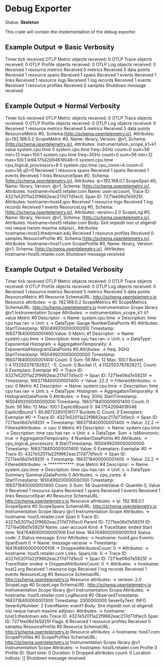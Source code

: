 # Debug Exporter

Status: **Skeleton**

This crate will contain the implementation of the debug exporter.

## Example Output => Basic Verbosity

Timer tick received
OTLP Metric objects received: 0
OTLP Trace objects received: 0
OTLP Profile objects received: 0
OTLP Log objects received: 0
Received 1 resource metrics
Received 5 metrics
Received 5 data points
Received 1 resource spans
Received 1 spans
Received 1 events
Received 1 links
Received 1 resource logs
Received 1 log records
Received 1 events
Received 1 resource profiles
Received 0 samples
Shutdown message received


## Example Output => Normal Verbosity

Timer tick received
OTLP Metric objects received: 0
OTLP Trace objects received: 0
OTLP Profile objects received: 0
OTLP Log objects received: 0
Received 1 resource metrics
Received 5 metrics
Received 5 data points
ResourceMetric #0, Schema:[http://schema.opentelemetry.io], Attributes: ip=192.168.0.2 
ScopeMetric #0, Name: library, Version: @v1, Schema: [http://schema.opentelemetry.io], Attributes: instrumentation_scope_k1=k1 value 
system.cpu.time  0
system.cpu.time freq=3GHz  count=0 sum=56 min=12 max=100.1 
system.cpu.time freq=3GHz  count=0 sum=56 min=12 max=100.1 le94.17542094619048=0 
system.cpu.time cpu_logical_processors=8  0
system.cpu.time cpu_cores=4  count=0 sum=56 q0=0 
Received 1 resource spans
Received 1 spans
Received 1 events
Received 1 links
ResourceSpan #0, Schema:[http://schema.opentelemetry.io], Attributes: ip=192.168.0.1 
ScopeSpan #0, Name: library, Version: @v1, Schema: [http://schema.opentelemetry.io], Attributes: hostname=host5.retailer.com 
Name: user-account, Trace ID: 4327e52011a22f9662eac217d77d1ec0, Span ID: 7271ee06d7e5925f, Attributes: hostname=host4.gov 
Received 1 resource logs
Received 1 log records
Received 1 events
ResourceLog #0, Schema:[http://schema.opentelemetry.io], Attributes: version=2.0 
ScopeLog #0, Name: library, Version: @v1, Schema: [http://schema.opentelemetry.io], Attributes: hostname=host5.retailer.com 
Body: Sint impedit non ut eligendi nisi neque harum maxime adipisci., Attributes: hostname=host3.thedomain.edu 
Received 1 resource profiles
Received 0 samples
ResourceProfile #0, Schema:[http://schema.opentelemetry.io], Attributes: hostname=host7.com 
ScopeProfile #0, Name: library, Version: @v1, Schema: [http://schema.opentelemetry.io], Attributes: hostname=host5.retailer.com 
Shutdown message received

## Example Output => Detailed Verbosity

Timer tick received
OTLP Metric objects received: 0
OTLP Trace objects received: 0
OTLP Profile objects received: 0
OTLP Log objects received: 0
Received 1 resource metrics
Received 5 metrics
Received 5 data points
ResourceMetric #0
Resource SchemaURL: http://schema.opentelemetry.io
Resource attributes: 
     -> ip: 192.168.0.2
ScopeMetrics #0
ScopeMetrics SchemaURL: http://schema.opentelemetry.io
Instrumentation Scope library @v1
Instrumentation Scope Attributes: 
     -> instrumentation_scope_k1: k1 value
Metric #0
Descriptor:
     -> Name: system.cpu.time
     -> Description: time cpu has ran
     -> Unit: s
     -> DataType: Gauge
NumberDataPoints #0
Attributes: 
StartTimestamp: 1650499200000000100
Timestamp: 1663718400000001400
Value: 0
Metric #1
Descriptor:
     -> Name: system.cpu.time
     -> Description: time cpu has ran
     -> Unit: s
     -> DataType: Exponential Histogram
     -> AggregationTemporality: 4
ExponentialHistogramDataPoints #0
Attributes: 
     -> freq: 3GHz
StartTimestamp: 1650499200000000000
Timestamp: 1663718400000001400
Count: 0
Sum: 56
Min: 12
Max: 100.1
Bucket [-4.113250378782927, -1), Count: 0
Bucket (1, 4.113250378782927], Count: 0
Exemplars: 
Exemplar #0
     -> Trace ID: 4327e52011a22f9662eac217d77d1ec0
     -> Span ID: 7271ee06d7e5925f
     -> Timestamp: 1663718400000001400
     -> Value: 22.2
     -> FilteredAttributes: 
     -> cpu: 0
Metric #2
Descriptor:
     -> Name: system.cpu.time
     -> Description: time cpu has ran
     -> Unit: s
     -> DataType: Histogram
     -> AggregationTemporality: 4
HistogramDataPoints 0
Attributes: 
     -> freq: 3GHz
StartTimestamp: 1650499200000000000
Timestamp: 1663718400000001400
Count: 0
Sum: 56
Min: 12
Max: 100.1
ExplicitBound 0: 94.17542094619048
ExplicitBound 1: 65.66722851519177
Buckets 0, Count: 0
Exemplars: 
Exemplar #0
     -> Trace ID: 4327e52011a22f9662eac217d77d1ec0
     -> Span ID: 7271ee06d7e5925f
     -> Timestamp: 1663718400000001400
     -> Value: 22.2
     -> FilteredAttributes: 
     -> cpu: 0
Metric #3
Descriptor:
     -> Name: system.cpu.time
     -> Description: time cpu has ran
     -> Unit: s
     -> DataType: Sum
     -> IsMonotonic: true
     -> AggregationTemporality: 4
NumberDataPoints #0
Attributes: 
     -> cpu_logical_processors: 8
StartTimestamp: 1650499200000000000
Timestamp: 1663718400000001400
Value: 0
Exemplars: 
Exemplar #0
     -> Trace ID: 4327e52011a22f9662eac217d77d1ec0
     -> Span ID: 7271ee06d7e5925f
     -> Timestamp: 1663718400000001400
     -> Value: 22.2
     -> FilteredAttributes: 
     -> ************: true
Metric #4
Descriptor:
     -> Name: system.cpu.time
     -> Description: time cpu has ran
     -> Unit: s
     -> DataType: Summary
SummaryDataPoints 0
Attributes: 
     -> cpu_cores: 4
StartTimestamp: 1650499200000000100
Timestamp: 1663718400000001400
Count: 0
Sum: 56
QuantileValue 0: Quantile 0, Value 0
Received 1 resource spans
Received 1 spans
Received 1 events
Received 1 links
ResourceSpan #0
Resource SchemaURL: http://schema.opentelemetry.io
Resource attributes 
     -> ip: 192.168.0.1
ScopeSpans #0
ScopeSpans SchemaURL: http://schema.opentelemetry.io
Instrumentation Scope library @v1
Instrumentation Scope Attributes: 
     -> hostname: host5.retailer.com
Span 0
Trace ID: 4327e52011a22f9662eac217d77d1ec0
Parent ID: 7271ee06d7e5925f
ID: 7271ee06d7e5925f
Name: user-account
Kind: 4
TraceState: ended
Start time: 1647648000000000106
End time: 1647648000000000104
Status code: 2
Status message: Error
Attributes: 
     -> hostname: host4.gov
Events: 
SpanEvent 0
     -> Name: message-receive
     -> Timestamp: 1647648000000000108
     -> DroppedAttributesCount: 0
     -> Attributes: 
     -> hostname: host5.retailer.com
Links: 
SpanLink: 0
     -> Trace ID: 4327e52011a22f9662eac217d77d1ec0
     -> Span ID: 7271ee06d7e5925f
     -> TraceState: ended
     -> DroppedAttributesCount: 0
     -> Attributes: 
     -> hostname: host2.org
Received 1 resource logs
Received 1 log records
Received 1 events
ResourceLog #0
Resource SchemaURL: http://schema.opentelemetry.io
Resource attributes: 
     -> version: 2.0
ScopeLogs #0
ScopeLogs SchemaURL: http://schema.opentelemetry.io
Instrumentation Scope library @v1
Instrumentation Scope Attributes: 
     -> hostname: host5.retailer.com
LogRecord #0
ObservedTimestamp: 1663718400000001300
Timestamp: 2000000000
SeverityText: INFO
SeverityNumber: 2
EventName: event1
Body: Sint impedit non ut eligendi nisi neque harum maxime adipisci.
Attributes: 
     -> hostname: host3.thedomain.edu
Trace ID: 4327e52011a22f9662eac217d77d1ec0
Span ID: 7271ee06d7e5925f
Flags: 8
Received 1 resource profiles
Received 0 samples
ResourceProfile #0
Resource SchemaURL: http://schema.opentelemetry.io
Resource attributes 
     -> hostname: host7.com
ScopeProfiles #0
ScopeProfiles SchemaURL: http://schema.opentelemetry.io
Instrumentation Scope library @v1
Instrumentation Scope Attributes: 
     -> hostname: host5.retailer.com
Profile 0
Profile ID: 
Start time: 0
Duration: 0
Dropped attributes count: 0
Location indices: []
Shutdown message received
